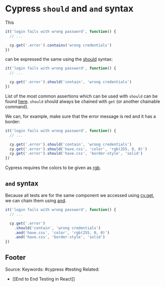 # Cypress `should` and `and` syntax
This
```js
it('login fails with wrong password', function() {
  // ...

  cy.get('.error').contains('wrong credentials')
})
```
can be expressed the same using the [should](https://docs.cypress.io/api/commands/should.html) syntax:
```js
it('login fails with wrong password', function() {
  // ...

  cy.get('.error').should('contain', 'wrong credentials')
})
```

List of the most common assertions which can be used with `should` can be found [here](https://docs.cypress.io/guides/references/assertions.html#Common-Assertions). `should` should always be chained with `get` (or another chainable command).

We can, for example, make sure that the error message is red and it has a border:

```js
it('login fails with wrong password', function() {
  // ...

  cy.get('.error').should('contain', 'wrong credentials') 
  cy.get('.error').should('have.css', 'color', 'rgb(255, 0, 0)')
  cy.get('.error').should('have.css', 'border-style', 'solid')
})
```

Cypress requires the colors to be given as [rgb](https://rgbcolorcode.com/color/red).

## `and` syntax

Because all tests are for the same component we accessed using [cy.get](https://docs.cypress.io/api/commands/get.html#Syntax), we can chain them using [and](https://docs.cypress.io/api/commands/and.html).

```js
it('login fails with wrong password', function() {
  // ...

  cy.get('.error')
    .should('contain', 'wrong credentials')
    .and('have.css', 'color', 'rgb(255, 0, 0)')
    .and('have.css', 'border-style', 'solid')
})
```

Footer
---
Source:
Keywords: #cypress #testing 
Related:
- [[End to End Testing in React]]